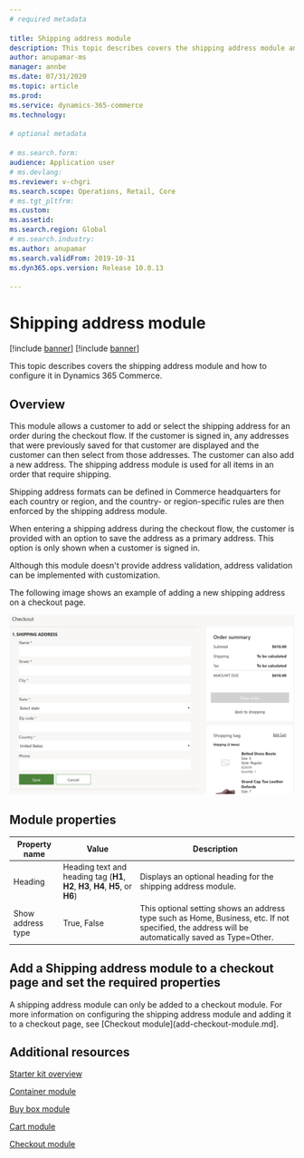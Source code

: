 ```yaml
---
# required metadata

title: Shipping address module
description: This topic describes covers the shipping address module and how to configure it in Dynamics 365 Commerce.
author: anupamar-ms
manager: annbe
ms.date: 07/31/2020
ms.topic: article
ms.prod: 
ms.service: dynamics-365-commerce
ms.technology: 

# optional metadata

# ms.search.form: 
audience: Application user
# ms.devlang: 
ms.reviewer: v-chgri
ms.search.scope: Operations, Retail, Core
# ms.tgt_pltfrm: 
ms.custom: 
ms.assetid: 
ms.search.region: Global
# ms.search.industry: 
ms.author: anupamar
ms.search.validFrom: 2019-10-31
ms.dyn365.ops.version: Release 10.0.13

---
```


# Shipping address module

[!include [banner](includes/banner.md)]
[!include [banner](includes/preview-banner.md)]

This topic describes covers the shipping address module and how to configure it in Dynamics 365 Commerce.

## Overview

This module allows a customer to add or select the shipping address for an order during the checkout flow. If the customer is signed in, any addresses that were previously saved for that customer are displayed and the customer can then select from those addresses. The customer can also add a new address. The shipping address module is used for all items in an order that require shipping. 

Shipping address formats can be defined in Commerce headquarters for each country or region, and the country- or region-specific rules are then enforced by the shipping address module. 

When entering a shipping address during the checkout flow, the customer is provided with an option to save the address as a primary address. This option is only shown when a customer is signed in.

Although this module doesn't provide address validation, address validation can be implemented with customization.

The following image shows an example of adding a new shipping address on a checkout page.

![Example of a shipping address module](./media/ecommerce-shippingaddress.PNG)

## Module properties

| Property name  | Value | Description |
|----------------|--------|-------------|
| Heading        | Heading text and heading tag (**H1**, **H2**, **H3**, **H4**, **H5**, or **H6**) | Displays an optional heading for the shipping address module. |
| Show address type | True, False | This optional setting shows an address type such as Home, Business, etc. If not specified, the address will be automatically saved as Type=Other.|

## Add a Shipping address module to a checkout page and set the required properties

A shipping address module can only be added to a checkout module. For more information on configuring the shipping address module and adding it to a checkout page, see [Checkout module](add-checkout-module.md].

## Additional resources

[Starter kit overview](starter-kit-overview.md)

[Container module](add-container-module.md)

[Buy box module](add-buy-box.md)

[Cart module](add-cart-module.md)

[Checkout module](add-checkout-module.md)

